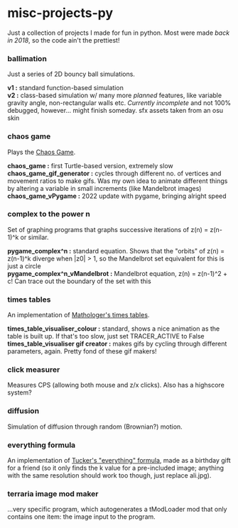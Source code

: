 # misc-projects-py
Just a collection of projects I made for fun in python. Most were made *back in 2018*, so the code ain't the prettiest!



### ballimation
Just a series of 2D bouncy ball simulations.

**v1 :** standard function-based simulation<br/>
**v2 :** class-based simulation w/ many more *planned* features, like variable gravity angle, non-rectangular walls etc. *Currently incomplete* and not 100% debugged, however... might finish someday. sfx assets taken from an osu skin<br/>


### chaos game
Plays the [Chaos Game](https://www.youtube.com/watch?v=kbKtFN71Lfs).

**chaos_game :** first Turtle-based version, extremely slow<br/>
**chaos_game_gif_generator :** cycles through different no. of vertices and movement ratios to make gifs. Was my own idea to animate different things by altering a variable in small increments (like Mandelbrot images)<br/>
**chaos_game_vPygame :** 2022 update with pygame, bringing alright speed<br/>


### complex to the power n
Set of graphing programs that graphs successive iterations of z(n) = z(n-1)^k or similar.

**pygame_complex^n :** standard equation. Shows that the "orbits" of z(n) = z(n-1)^k diverge when |z0| > 1, so the Mandelbrot set equivalent for this is just a circle<br/>
**pygame_complex^n_vMandelbrot :** Mandelbrot equation, z(n) = z(n-1)^2 + c! Can trace out the boundary of the set with this<br/>


### times tables
An implementation of [Mathologer's times tables](https://www.youtube.com/watch?v=qhbuKbxJsk8).

**times_table_visualiser_colour :** standard, shows a nice animation as the table is built up. If that's too slow, just set TRACER_ACTIVE to False<br/>
**times_table_visualiser gif creator :** makes gifs by cycling through different parameters, again. Pretty fond of these gif makers!<br/>


### click measurer
Measures CPS (allowing both mouse and z/x clicks). Also has a highscore system?<br/>


### diffusion
Simulation of diffusion through random (Brownian?) motion.<br/>


### everything formula
An implementation of [Tucker's "everything" formula](https://www.youtube.com/watch?v=_s5RFgd59ao), made as a birthday gift for a friend (so it only finds the k value for a pre-included image; anything with the same resolution should work too though, just replace ali.jpg).<br/>


### terraria image mod maker
...very specific program, which autogenerates a tModLoader mod that only contains one item: the image input to the program.
